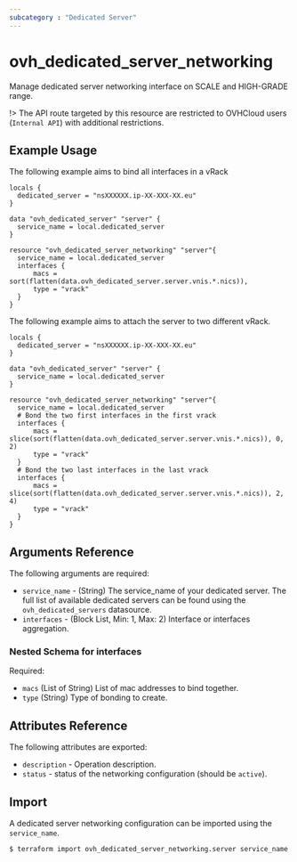 ```yaml
---
subcategory : "Dedicated Server"
---
```


# ovh_dedicated_server_networking

Manage dedicated server networking interface on SCALE and HIGH-GRADE range.

!> The API route targeted by this resource are restricted to OVHCloud users (`Internal API`) with additional restrictions.


## Example Usage

The following example aims to bind all interfaces in a vRack

```hcl
locals {
  dedicated_server = "nsXXXXXX.ip-XX-XXX-XX.eu"
}

data "ovh_dedicated_server" "server" {
  service_name = local.dedicated_server
}

resource "ovh_dedicated_server_networking" "server"{
  service_name = local.dedicated_server
  interfaces {
      macs = sort(flatten(data.ovh_dedicated_server.server.vnis.*.nics)),
      type = "vrack"
  }
} 
```

The following example aims to attach the server to two different vRack.

```hcl
locals {
  dedicated_server = "nsXXXXXX.ip-XX-XXX-XX.eu"
}

data "ovh_dedicated_server" "server" {
  service_name = local.dedicated_server
}

resource "ovh_dedicated_server_networking" "server"{
  service_name = local.dedicated_server
  # Bond the two first interfaces in the first vrack
  interfaces {
      macs = slice(sort(flatten(data.ovh_dedicated_server.server.vnis.*.nics)), 0, 2)
      type = "vrack"
  }
  # Bond the two last interfaces in the last vrack
  interfaces {
      macs = slice(sort(flatten(data.ovh_dedicated_server.server.vnis.*.nics)), 2, 4)
      type = "vrack"
  }
} 
```

## Arguments Reference

The following arguments are required:

* `service_name` - (String) The service_name of your dedicated server. The full list of available dedicated servers can be found using the `ovh_dedicated_servers` datasource.
* `interfaces` - (Block List, Min: 1, Max: 2) Interface or interfaces aggregation.

### Nested Schema for interfaces

Required:

* `macs` (List of String) List of mac addresses to bind together.
* `type` (String) Type of bonding to create.

## Attributes Reference

The following attributes are exported:

* `description` - Operation description.
* `status` - status of the networking configuration (should be `active`).

## Import

A dedicated server networking configuration can be imported using the `service_name`.

```bash
$ terraform import ovh_dedicated_server_networking.server service_name
```
